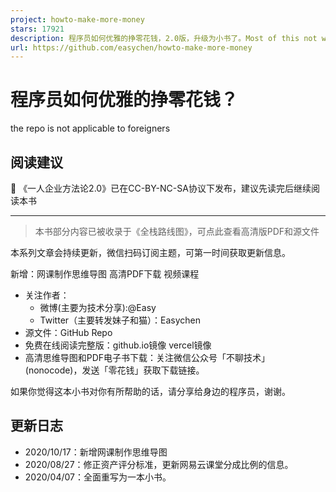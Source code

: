```yaml
---
project: howto-make-more-money
stars: 17921
description: 程序员如何优雅的挣零花钱，2.0版，升级为小书了。Most of this not work outside China , so no English translate
url: https://github.com/easychen/howto-make-more-money
---
```


程序员如何优雅的挣零花钱？
=============

the repo is not applicable to foreigners

阅读建议
----

🎈 《一人企业方法论2.0》已在CC-BY-NC-SA协议下发布，建议先读完后继续阅读本书

* * *

> 本书部分内容已被收录于《全栈路线图》，可点此查看高清版PDF和源文件

本系列文章会持续更新，微信扫码订阅主题，可第一时间获取更新信息。

新增：网课制作思维导图 高清PDF下载 视频课程

-   关注作者：
    -   微博(主要为技术分享):@Easy
    -   Twitter（主要转发妹子和猫）：Easychen
-   源文件：GitHub Repo
-   免费在线阅读完整版：github.io镜像 vercel镜像
-   高清思维导图和PDF电子书下载：关注微信公众号「不聊技术」(nonocode)，发送「零花钱」获取下载链接。

如果你觉得这本小书对你有所帮助的话，请分享给身边的程序员，谢谢。

更新日志
----

-   2020/10/17：新增网课制作思维导图
-   2020/08/27：修正资产评分标准，更新网易云课堂分成比例的信息。
-   2020/04/07：全面重写为一本小书。
